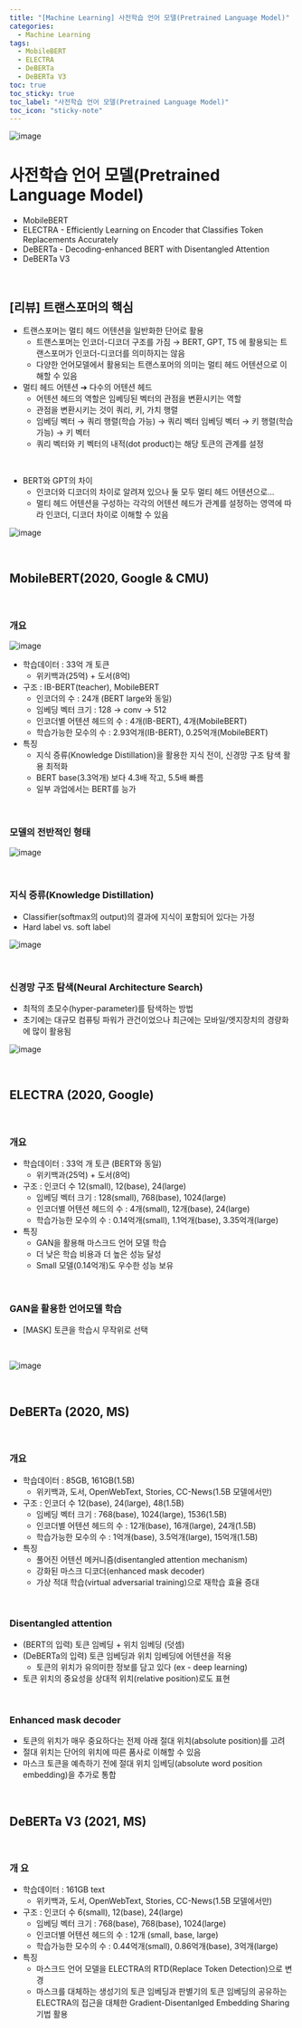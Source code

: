 ```yaml
---
title: "[Machine Learning] 사전학습 언어 모델(Pretrained Language Model)"
categories:
  - Machine Learning
tags:
  - MobileBERT
  - ELECTRA
  - DeBERTa
  - DeBERTa V3
toc: true
toc_sticky: true
toc_label: "사전학습 언어 모델(Pretrained Language Model)"
toc_icon: "sticky-note"
---
```


![image](https://user-images.githubusercontent.com/55765292/203531538-6cfd7271-c90b-43a3-8bdf-b0ead846e69e.png)

# 사전학습 언어 모델(Pretrained Language Model)

- MobileBERT
- ELECTRA - Efficiently Learning on Encoder that Classifies Token Replacements Accurately
- DeBERTa - Decoding-enhanced BERT with Disentangled Attention
- DeBERTa V3

<br>

## [리뷰] 트랜스포머의 핵심

- 트랜스포머는 멀티 헤드 어텐션을 일반화한 단어로 활용
  - 트랜스포머는 인코더-디코더 구조를 가짐
    → BERT, GPT, T5 에 활용되는 트랜스포머가 인코더-디코더를 의미하지는 않음
  - 다양한 언어모델에서 활용되는 트랜스포머의 의미는 멀티 헤드 어텐션으로 이해할 수 있음
- 멀티 헤드 어텐션 ➔ 다수의 어텐션 헤드
  - 어텐션 헤드의 역할은 임베딩된 벡터의 관점을 변환시키는 역할
  - 관점을 변환시키는 것이 쿼리, 키, 가치 행렬
  - 임베딩 벡터 → 쿼리 행렬(학습 가능) → 쿼리 벡터
    임베딩 벡터 → 키 행렬(학습 가능) → 키 벡터
  - 쿼리 벡터와 키 벡터의 내적(dot product)는 해당 토큰의 관계를 설정

<br>

- BERT와 GPT의 차이
  - 인코더와 디코더의 차이로 알려져 있으나 둘 모두 멀티 헤드 어텐션으로…
  - 멀티 헤드 어텐션을 구성하는 각각의 어텐션 헤드가 관계를 설정하는 영역에 따라 인코더, 디코더 차이로 이해할 수 있음

![image](https://user-images.githubusercontent.com/55765292/205069235-19b73947-6582-4d40-8f8a-73c9c1e03a6c.png)

<br>

## MobileBERT(2020, Google & CMU)

<br>

### 개요

![image](https://user-images.githubusercontent.com/55765292/205071000-1f89e7bb-61cc-4a13-aed0-ed7ab615c687.png)

- 학습데이터 : 33억 개 토큰
  - 위키백과(25억) + 도서(8억)
- 구조 : IB-BERT(teacher), MobileBERT
  - 인코더의 수 : 24개 (BERT large와 동일)
  - 임베딩 벡터 크기 : 128 → conv → 512
  - 인코더별 어텐션 헤드의 수 : 4개(IB-BERT), 4개(MobileBERT)
  - 학습가능한 모수의 수 : 2.93억개(IB-BERT), 0.25억개(MobileBERT)
- 특징
  - 지식 증류(Knowledge Distillation)을 활용한 지식 전이, 신경망 구조 탐색 활용 최적화
  - BERT base(3.3억개) 보다 4.3배 작고, 5.5배 빠름
  - 일부 과업에서는 BERT를 능가

<br>

### 모델의 전반적인 형태

![image](https://user-images.githubusercontent.com/55765292/205072754-ef9645cc-5b2a-42c3-b497-d88cf6661d6f.png)

<br>

### 지식 증류(Knowledge Distillation)

- Classifier(softmax의 output)의 결과에 지식이 포함되어 있다는 가정
- Hard label vs. soft label

![image](https://user-images.githubusercontent.com/55765292/205073513-7a6d0e84-d01b-4d4a-89ae-59c494c7d03e.png)

<br>

### 신경망 구조 탐색(Neural Architecture Search)

- 최적의 초모수(hyper-parameter)를 탐색하는 방법
- 초기에는 대규모 컴퓨팅 파워가 관건이었으나 최근에는 모바일/엣지장치의 경량화에 많이 활용됨

![image](https://user-images.githubusercontent.com/55765292/205074454-f67f4dd3-a660-4ea4-841e-d3ebdc17dbaf.png)

<br>

## ELECTRA (2020, Google)

<br>

### 개요

- 학습데이터 : 33억 개 토큰 (BERT와 동일)
  - 위키백과(25억) + 도서(8억)
- 구조 : 인코더 수 12(small), 12(base), 24(large)
  - 임베딩 벡터 크기 : 128(small), 768(base), 1024(large)
  - 인코더별 어텐션 헤드의 수 : 4개(small), 12개(base), 24(large)
  - 학습가능한 모수의 수 : 0.14억개(small), 1.1억개(base), 3.35억개(large)
- 특징
  - GAN을 활용해 마스크드 언어 모델 학습
  - 더 낮은 학습 비용과 더 높은 성능 달성
  - Small 모델(0.14억개)도 우수한 성능 보유

<br>

### GAN을 활용한 언어모델 학습

- [MASK] 토큰을 학습시 무작위로 선택

<br>

![image](https://user-images.githubusercontent.com/55765292/205077321-06634a87-ecbd-4fbf-89d9-7e7bd32384f9.png)

<br>

## DeBERTa (2020, MS)

<br>

### 개요

- 학습데이터 : 85GB, 161GB(1.5B)
  - 위키백과, 도서, OpenWebText, Stories, CC-News(1.5B 모델에서만)
- 구조 : 인코더 수 12(base), 24(large), 48(1.5B)
  - 임베딩 벡터 크기 : 768(base), 1024(large), 1536(1.5B)
  - 인코더별 어텐션 헤드의 수 : 12개(base), 16개(large), 24개(1.5B)
  - 학습가능한 모수의 수 : 1억개(base), 3.5억개(large), 15억개(1.5B)
- 특징
  - 풀어진 어텐션 메커니즘(disentangled attention mechanism)
  - 강화된 마스크 디코더(enhanced mask decoder)
  - 가상 적대 학습(virtual adversarial training)으로 재학습 효율 증대

<br>

### Disentangled attention
- (BERT의 입력) 토큰 임베딩 + 위치 임베딩 (덧셈)
- (DeBERTa의 입력) 토큰 임베딩과 위치 임베딩에 어텐션을 적용
  - 토큰의 위치가 유의미한 정보를 담고 있다 (ex - deep learning)
- 토큰 위치의 중요성을 상대적 위치(relative position)로도 표현

<br>

### Enhanced mask decoder
- 토큰의 위치가 매우 중요하다는 전제 아래 절대 위치(absolute position)를 고려
- 절대 위치는 단어의 위치에 따른 품사로 이해할 수 있음
- 마스크 토큰을 예측하기 전에 절대 위치 임베딩(absolute word position embedding)을 추가로 통합

<br>

## DeBERTa V3 (2021, MS)

<br>

### 개 요
- 학습데이터 : 161GB text
  - 위키백과, 도서, OpenWebText, Stories, CC-News(1.5B 모델에서만)
- 구조 : 인코더 수 6(small), 12(base), 24(large)
  - 임베딩 벡터 크기 : 768(base), 768(base), 1024(large)
  - 인코더별 어텐션 헤드의 수 : 12개 (small, base, large)
  - 학습가능한 모수의 수 : 0.44억개(small), 0.86억개(base), 3억개(large)
- 특징
  - 마스크드 언어 모델을 ELECTRA의 RTD(Replace Token Detection)으로 변경
  - 마스크를 대체하는 생성기의 토큰 임베딩과 판별기의 토큰 임베딩의 공유하는 ELECTRA의 접근을 대체한 Gradient-Disentanlged Embedding Sharing 기법 활용
